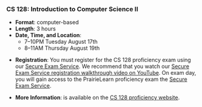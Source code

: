 <!---
Feel free to change this link if there is something more appropriate.
Do not change the anchor name.
-->

### <a name="CS128" class="anchor"></a>CS 128: Introduction to Computer Science II
* **Format**: computer-based
* **Length**: 3 hours
* **Date, Time, and Location**:
    * 7&ndash;10PM Tuesday August 17th
    * 8&ndash;11AM Thursday August 19th
<!--- -->
* **Registration**: You must register for the CS 128 proficiency exam using our [Secure Exam Service](https://secure-exam.cs128.org/).  We recommend that you watch our [Secure Exam Service registration walkthrough video on YouTube](https://www.youtube.com/watch?v=Xb4ZUE_0vec).  On exam day, you will gain access to the PrairieLearn proficiency exam the [Secure Exam Service](https://secure-exam.cs128.org/).
<!--- -->
* **More Information**: is available on the [CS 128 proficiency website](https://proficiency.cs128.org/).

<!--

* **Format**: computer-based
<!---
* **Length**: 3 hours
<!---
* **Location**: Online, proctored via Zoom during the scheduled time windows
<!---
* **Date and Time**:
  * 7-10pm Tuesday August 17th
  * 8-11am Thursday August 19th
<!---
* **Zoom Links**:
  * [8 AM](https://illinois.zoom.us/j/83434657601?pwd=NzI2aWMybThlSWp2UW5YRm9iZlNQUT09)
  * [1 PM](https://illinois.zoom.us/j/83434657601?pwd=NzI2aWMybThlSWp2UW5YRm9iZlNQUT09)
<!---
* **More Information**: is available on the [CS 125 website](https://cs125.cs.illinois.edu/info/proficiency/).

-->
